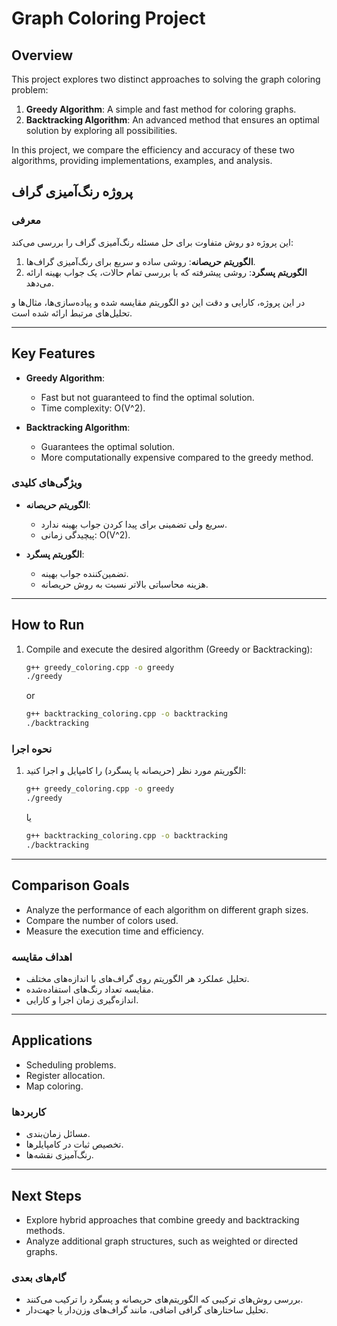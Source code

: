 # Graph Coloring Project

## Overview
This project explores two distinct approaches to solving the graph coloring problem:
1. **Greedy Algorithm**: A simple and fast method for coloring graphs.
2. **Backtracking Algorithm**: An advanced method that ensures an optimal solution by exploring all possibilities.

In this project, we compare the efficiency and accuracy of these two algorithms, providing implementations, examples, and analysis.

## پروژه رنگ‌آمیزی گراف

### معرفی
این پروژه دو روش متفاوت برای حل مسئله رنگ‌آمیزی گراف را بررسی می‌کند:
1. **الگوریتم حریصانه**: روشی ساده و سریع برای رنگ‌آمیزی گراف‌ها.
2. **الگوریتم پسگرد**: روشی پیشرفته که با بررسی تمام حالات، یک جواب بهینه ارائه می‌دهد.

در این پروژه، کارایی و دقت این دو الگوریتم مقایسه شده و پیاده‌سازی‌ها، مثال‌ها و تحلیل‌های مرتبط ارائه شده است.

---

## Key Features
- **Greedy Algorithm**:
  - Fast but not guaranteed to find the optimal solution.
  - Time complexity: O(V^2).

- **Backtracking Algorithm**:
  - Guarantees the optimal solution.
  - More computationally expensive compared to the greedy method.

### ویژگی‌های کلیدی
- **الگوریتم حریصانه**:
  - سریع ولی تضمینی برای پیدا کردن جواب بهینه ندارد.
  - پیچیدگی زمانی: O(V^2).

- **الگوریتم پسگرد**:
  - تضمین‌کننده جواب بهینه.
  - هزینه محاسباتی بالاتر نسبت به روش حریصانه.

---

## How to Run
1. Compile and execute the desired algorithm (Greedy or Backtracking):
   ```bash
   g++ greedy_coloring.cpp -o greedy
   ./greedy
   ```
   or
   ```bash
   g++ backtracking_coloring.cpp -o backtracking
   ./backtracking
   ```

### نحوه اجرا
1. الگوریتم مورد نظر (حریصانه یا پسگرد) را کامپایل و اجرا کنید:
   ```bash
   g++ greedy_coloring.cpp -o greedy
   ./greedy
   ```
   یا
   ```bash
   g++ backtracking_coloring.cpp -o backtracking
   ./backtracking
   ```

---

## Comparison Goals
- Analyze the performance of each algorithm on different graph sizes.
- Compare the number of colors used.
- Measure the execution time and efficiency.

### اهداف مقایسه
- تحلیل عملکرد هر الگوریتم روی گراف‌های با اندازه‌های مختلف.
- مقایسه تعداد رنگ‌های استفاده‌شده.
- اندازه‌گیری زمان اجرا و کارایی.

---

## Applications
- Scheduling problems.
- Register allocation.
- Map coloring.

### کاربردها
- مسائل زمان‌بندی.
- تخصیص ثبات در کامپایلرها.
- رنگ‌آمیزی نقشه‌ها.

---

## Next Steps
- Explore hybrid approaches that combine greedy and backtracking methods.
- Analyze additional graph structures, such as weighted or directed graphs.

### گام‌های بعدی
- بررسی روش‌های ترکیبی که الگوریتم‌های حریصانه و پسگرد را ترکیب می‌کنند.
- تحلیل ساختارهای گرافی اضافی، مانند گراف‌های وزن‌دار یا جهت‌دار.

